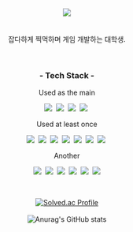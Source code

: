 <h1 align="center">
  <img src ="https://capsule-render.vercel.app/api?type=waving&color=gradient&height=380&section=header&text=Welcome!&desc=Hibiscus%20KN's%20Github%20Profile&fontSize=90"/>
</h1>

<p align="center"><br>
  잡다하게 찍먹하며 게임 개발하는 대학생.
</p><br>

<h3 align="center">- Tech Stack -</h3>
<p align="center"> Used as the main</p>
<p align = "center">
  <img src="https://img.shields.io/badge/C%2B%2B-00599C?style=flat-square&logo=C%2B%2B&logoColor=white"/>&nbsp;
  <img src="https://img.shields.io/badge/C%23-99CC00?style=flat-square&logo=Csharp&logoColor=white"/>&nbsp;
  <img src="https://img.shields.io/badge/Unreal%20Engine-000000?style=flat-square&logo=UnrealEngine&logoColor=white"/>&nbsp;
  <img src="https://img.shields.io/badge/Unity-000000?style=flat-square&logo=Unity&logoColor=white"/>&nbsp;
</p>
<p align="center"> Used at least once</p>
  <p align ="center">
  <img src="https://img.shields.io/badge/Kotlin-7F52FF?style=flat-square&logo=Kotlin&logoColor=white"/>&nbsp;
  <img src="https://img.shields.io/badge/Python-3776AB?style=flat-square&logo=Python&logoColor=white"/>&nbsp;
  <img src="https://img.shields.io/badge/JavaScript-F7DF1E?style=flat-square&logo=JavaScript&logoColor=white"/>&nbsp;
  <img src="https://img.shields.io/badge/CSS-1572B6?style=flat-square&logo=CSS3&logoColor=white"/>&nbsp;
  <img src="https://img.shields.io/badge/Node.js-339933?style=flat-square&logo=Node.js&logoColor=white"/>&nbsp;
  <img src="https://img.shields.io/badge/Django-092E20?style=flat-square&logo=Django&logoColor=white"/>&nbsp;
  <img src="https://img.shields.io/badge/MySQL-4479A1?style=flat-square&logo=MySQL&logoColor=white"/>&nbsp;
</p>
<p align="center">Another</p>
<p align ="center">
  <img src ="https://img.shields.io/badge/Blender-F5792A?style=flat-square&logo=Blender&logoColor=white"/>&nbsp;
  <img src ="https://img.shields.io/badge/Autodesk%203D%20Max-8696D7?style=flat-square&logo=Autodesk&logoColor=white"/>&nbsp;
  <img src ="https://img.shields.io/badge/Premiere%20Pro-9933FF?style=flat-square&logo=AdobePremierePro&logoColor=white"/>&nbsp;
  <img src ="https://img.shields.io/badge/After%20Effects-7700FF?style=flat-square&logo=AdobeAfterEffects&logoColor=white"/>&nbsp;
  <img src ="https://img.shields.io/badge/PhotoShop-31A8FF?style=flat-square&logo=AdobePhotoshop&logoColor=white"/>&nbsp;
  <img src ="https://img.shields.io/badge/Ableton%20Live-000000?style=flat-square&logo=AbletonLive&logoColor=white"/>
</p>

<br>
<div align = center>

[![Solved.ac Profile](http://mazassumnida.wtf/api/v2/generate_badge?boj=hibiscuskn)](https://solved.ac/hibiscuskn) <br><br>
![Anurag's GitHub stats](https://github-readme-stats.vercel.app/api?username=HibiscusKN&show_icons=true&theme=default_repocard)

  
</div>
<br>

